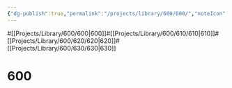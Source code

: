```yaml
---
{"dg-publish":true,"permalink":"/projects/library/600/600/","noteIcon":"0","created":"2024-01-30T20:06:19.661+09:00","updated":"2024-01-31T00:28:04.540+09:00"}
---
```


#[[Projects/Library/600/600\|600]]#[[Projects/Library/600/610/610\|610]]#[[Projects/Library/600/620/620\|620]]#[[Projects/Library/600/630/630\|630]]

# 600

